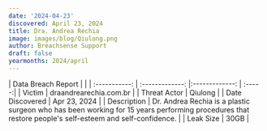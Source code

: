 ```yaml
---
date: '2024-04-23'
discovered: April 23, 2024
title: Dra. Andrea Rechia
image: images/blog/Qiulong.png
author: Breachsense Support
draft: false
yearmonths: 2024/april
---
```


| Data Breach Report           |              | 
| :-----------: | :-------------:     |:-------------:    | :-----:|
| Victim      | draandrearechia.com.br      | 
| Threat Actor      | Qiulong      | 
| Date Discovered      | Apr 23, 2024      | 
| Description      | Dr. Andrea Rechia is a plastic surgeon who has been working for 15 years performing procedures that restore people's self-esteem and self-confidence.      | 
| Leak Size      | 30GB      | 
